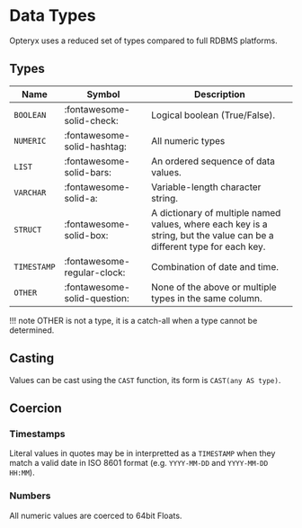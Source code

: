 # Data Types

Opteryx uses a reduced set of types compared to full RDBMS platforms.

## Types

Name        | Symbol                       | Description
----------- | ---------------------------- | --------------
`BOOLEAN`   | :fontawesome-solid-check:    | Logical boolean (True/False).
`NUMERIC`   | :fontawesome-solid-hashtag:  | All numeric types
`LIST`      | :fontawesome-solid-bars:     | An ordered sequence of data values.
`VARCHAR`   | :fontawesome-solid-a:        | Variable-length character string.
`STRUCT`    | :fontawesome-solid-box:      | A dictionary of multiple named values, where each key is a string, but the value can be a different type for each key.
`TIMESTAMP` | :fontawesome-regular-clock:  | Combination of date and time.
`OTHER`     | :fontawesome-solid-question: | None of the above or multiple types in the same column. 

!!! note
    OTHER is not a type, it is a catch-all when a type cannot be determined.

## Casting

Values can be cast using the `CAST` function, its form is `CAST(any AS type)`.

## Coercion

### Timestamps

Literal values in quotes may be in interpretted as a `TIMESTAMP` when they match a valid date in ISO 8601 format (e.g. `YYYY-MM-DD` and `YYYY-MM-DD HH:MM`).

### Numbers

All numeric values are coerced to 64bit Floats.